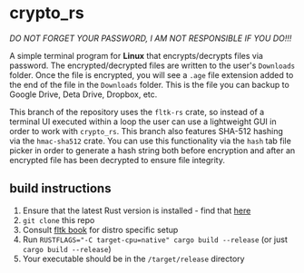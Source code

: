 # crypto_rs

*DO NOT FORGET YOUR PASSWORD, I AM NOT RESPONSIBLE IF YOU DO!!!*

A simple terminal program for **Linux** that encrypts/decrypts files via password.  The encrypted/decrypted files are written to the user's `Downloads` folder.  Once the file is encrypted, you will see a `.age` file extension added to the end of the file in the `Downloads` folder.  This is the file you can backup to Google Drive, Deta Drive, Dropbox, etc.

This branch of the repository uses the `fltk-rs` crate, so instead of a terminal UI executed within a loop the user can use a lightweight GUI in order to work with `crypto_rs`.  This branch also features SHA-512 hashing via the `hmac-sha512` crate.  You can use this functionality via the `hash` tab file picker in order to generate a hash string both before encryption and after an encrypted file has been decrypted to ensure file integrity.

## build instructions

1. Ensure that the latest Rust version is installed - find that [here](https://www.rust-lang.org/learn/get-started)
2. `git clone` this repo
3. Consult [fltk book](https://fltk-rs.github.io/fltk-book/Setup.html) for distro specific setup
4. Run `RUSTFLAGS="-C target-cpu=native" cargo build --release` (or just `cargo build --release`)
5. Your executable should be in the `/target/release` directory
